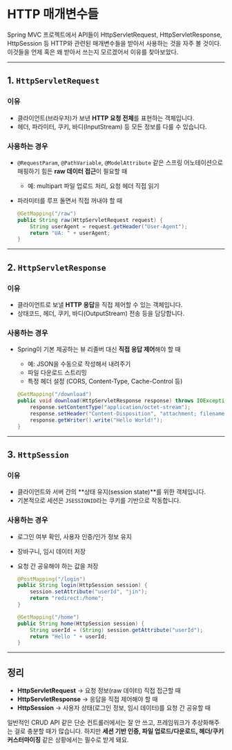 # HTTP 매개변수들

Spring MVC 프로젝트에서 API들이 HttpServletRequest, HttpServletResponse, HttpSession 등 HTTP와 관련된 매개변수들을 받아서 사용하는 것을 자주 볼 것이다. 이것들을 언제 혹은 왜 받아서 쓰는지 모르겠어서 이유를 찾아보았다.

---

## 1. `HttpServletRequest`

### 이유

* 클라이언트(브라우저)가 보낸 **HTTP 요청 전체**를 표현하는 객체입니다.
* 헤더, 파라미터, 쿠키, 바디(InputStream) 등 모든 정보를 다룰 수 있습니다.

### 사용하는 경우

* `@RequestParam`, `@PathVariable`, `@ModelAttribute` 같은 스프링 어노테이션으로 매핑하기 힘든 **raw 데이터 접근**이 필요할 때

  * 예: multipart 파일 업로드 처리, 요청 헤더 직접 읽기
* 파라미터를 루프 돌면서 직접 꺼내야 할 때

  ```java
  @GetMapping("/raw")
  public String raw(HttpServletRequest request) {
      String userAgent = request.getHeader("User-Agent");
      return "UA: " + userAgent;
  }
  ```

---

## 2. `HttpServletResponse`

### 이유

* 클라이언트로 보낼 **HTTP 응답**을 직접 제어할 수 있는 객체입니다.
* 상태코드, 헤더, 쿠키, 바디(OutputStream) 전송 등을 담당합니다.

### 사용하는 경우

* Spring이 기본 제공하는 뷰 리졸버 대신 **직접 응답 제어**해야 할 때

  * 예: JSON을 수동으로 작성해서 내려주기
  * 파일 다운로드 스트리밍
  * 특정 헤더 설정 (CORS, Content-Type, Cache-Control 등)

  ```java
  @GetMapping("/download")
  public void download(HttpServletResponse response) throws IOException {
      response.setContentType("application/octet-stream");
      response.setHeader("Content-Disposition", "attachment; filename=test.txt");
      response.getWriter().write("Hello World!");
  }
  ```

---

## 3. `HttpSession`

### 이유

* 클라이언트와 서버 간의 \*\*상태 유지(session state)\*\*를 위한 객체입니다.
* 기본적으로 세션은 `JSESSIONID`라는 쿠키를 기반으로 작동합니다.

### 사용하는 경우

* 로그인 여부 확인, 사용자 인증/인가 정보 유지
* 장바구니, 임시 데이터 저장
* 요청 간 공유해야 하는 값을 저장

  ```java
  @PostMapping("/login")
  public String login(HttpSession session) {
      session.setAttribute("userId", "jin");
      return "redirect:/home";
  }

  @GetMapping("/home")
  public String home(HttpSession session) {
      String userId = (String) session.getAttribute("userId");
      return "Hello " + userId;
  }
  ```

---

## 정리

* **HttpServletRequest** → 요청 정보(raw 데이터) 직접 접근할 때
* **HttpServletResponse** → 응답을 직접 제어해야 할 때
* **HttpSession** → 사용자 상태(로그인 정보, 임시 데이터)를 요청 간 공유할 때

일반적인 CRUD API 같은 단순 컨트롤러에서는 잘 안 쓰고,
프레임워크가 추상화해주는 걸로 충분할 때가 많습니다.
하지만 **세션 기반 인증, 파일 업로드/다운로드, 헤더/쿠키 커스터마이징** 같은 상황에서는 필수로 받게 돼요.


